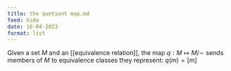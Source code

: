 ```yaml
---
title: the quotient map.md
feed: hide
date: 16-04-2023
format: list
---
```



Given a set $M$ and an [[equivalence relation]],  the map $q: M\mapsto M/\sim$ sends members of $M$ to equivalence classes they represent: $q(m) = [m]$

